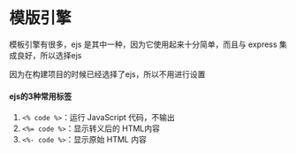 # 模版引擎

模板引擎有很多，ejs 是其中一种，因为它使用起来十分简单，而且与 express 集成良好，所以选择ejs

因为在构建项目的时候已经选择了ejs，所以不用进行设置


#### ejs的3种常用标签

1. `<% code %>`：运行 JavaScript 代码，不输出
2. `<%= code %>`：显示转义后的 HTML内容
3. `<%- code %>`：显示原始 HTML 内容

